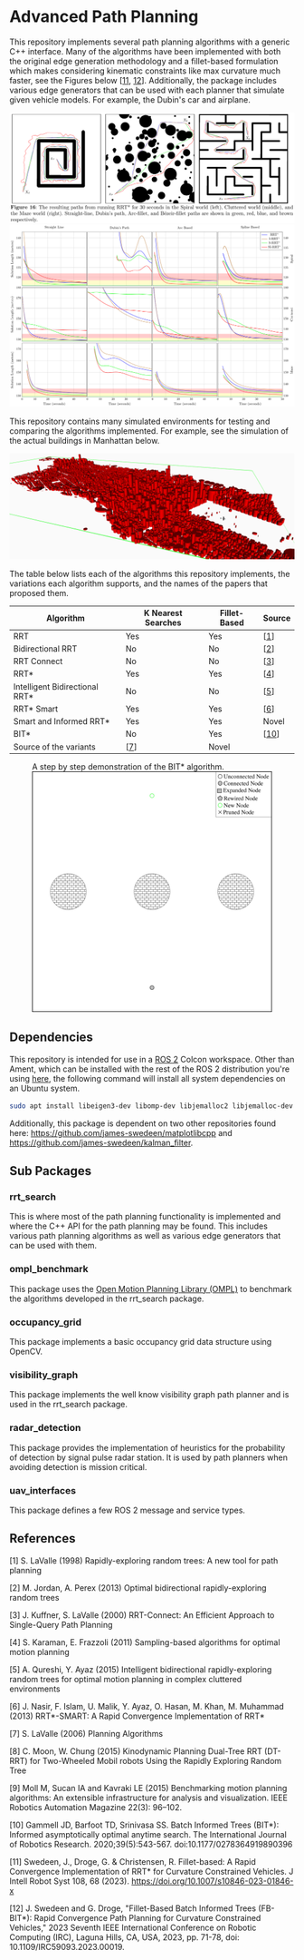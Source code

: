 # Advanced Path Planning


This repository implements several path planning algorithms with a generic C++ interface.
Many of the algorithms have been implemented with both the original edge generation methodology and a fillet-based formulation which makes considering kinematic constraints like max curvature much faster, see the Figures below [[11](#11), [12](#12)].
Additionally, the package includes various edge generators that can be used with each planner that simulate given vehicle models.
For example, the Dubin's car and airplane.

<img src="./pics/three_worlds.png">
<img src="./pics/convergence_plots.png">

This repository contains many simulated environments for testing and comparing the algorithms implemented.
For example, see the simulation of the actual buildings in Manhattan below.

<img src="./pics/uav_sim.png">

The table below lists each of the algorithms this repository implements, the variations each algorithm supports, and the names of the papers that proposed them.

| Algorithm                       | K Nearest Searches | Fillet-Based | Source      |
|---------------------------------|--------------------|--------------|-------------|
| RRT                             | Yes                | Yes          | [[1](#1)]   |
| Bidirectional RRT               | No                 | No           | [[2](#2)]   |
| RRT Connect                     | No                 | No           | [[3](#3)]   |
| RRT\*                           | Yes                | Yes          | [[4](#4)]   |
| Intelligent Bidirectional RRT\* | No                 | No           | [[5](#5)]   |
| RRT\* Smart                     | Yes                | Yes          | [[6](#6)]   |
| Smart and Informed RRT\*        | Yes                | Yes          | Novel       |
| BIT\*                           | No                 | Yes          | [[10](#10)] |
| Source of the variants          | [[7](#7)]          | Novel        |             |

<figure>
  <figcaption>A step by step demonstration of the BIT* algorithm.</figcaption>
  <img src="./pics/bit.gif">
</figure>

## Dependencies

This repository is intended for use in a [ROS 2](https://docs.ros.org/en/jazzy/index.html) Colcon workspace.
Other than Ament, which can be installed with the rest of the ROS 2 distribution you're using [here](https://docs.ros.org/en/jazzy/Installation.html), the following command will install all system dependencies on an Ubuntu system.

```bash
sudo apt install libeigen3-dev libomp-dev libjemalloc2 libjemalloc-dev libopencv-dev libblas-dev liblapack-dev libtbb-dev libflann-dev ros-jazzy-ompl libboost-all-dev
```
Additionally, this package is dependent on two other repositories found here: https://github.com/james-swedeen/matplotlibcpp and https://github.com/james-swedeen/kalman_filter.

## Sub Packages

### rrt_search
This is where most of the path planning functionality is implemented and where the C++ API for the path planning may be found.
This includes various path planning algorithms as well as various edge generators that can be used with them.

### ompl_benchmark
This package uses the [Open Motion Planning Library (OMPL)](https://ompl.kavrakilab.org/) to benchmark the algorithms developed in the rrt_search package.

### occupancy_grid
This package implements a basic occupancy grid data structure using OpenCV.

### visibility_graph
This package implements the well know visibility graph path planner and is used in the rrt_search package.

### radar_detection
This package provides the implementation of heuristics for the probability of detection by signal pulse radar station.
It is used by path planners when avoiding detection is mission critical.

### uav_interfaces
This package defines a few ROS 2 message and service types.

## References

<a id="1">[1]</a>
S. LaValle (1998) Rapidly-exploring random trees: A new tool for path planning

<a id="2">[2]</a>
M. Jordan, A. Perex (2013) Optimal bidirectional rapidly-exploring random trees

<a id="3">[3]</a>
J. Kuffner, S. LaValle (2000) RRT-Connect: An Efficient Approach to Single-Query Path Planning

<a id="4">[4]</a>
S. Karaman, E. Frazzoli (2011) Sampling-based algorithms for optimal motion planning

<a id="5">[5]</a>
A. Qureshi, Y. Ayaz (2015) Intelligent bidirectional rapidly-exploring random trees for optimal motion planning in complex cluttered environments

<a id="6">[6]</a>
J. Nasir, F. Islam, U. Malik, Y. Ayaz, O. Hasan, M. Khan, M. Muhammad (2013) RRT\*-SMART: A Rapid Convergence Implementation of RRT\*

<a id="7">[7]</a>
S. LaValle (2006) Planning Algorithms

<a id="8">[8]</a>
C. Moon, W. Chung (2015) Kinodynamic Planning Dual-Tree RRT (DT-RRT) for Two-Wheeled Mobil robots Using the Rapidly Exploring Random Tree

<a id="9">[9]</a>
Moll M, Sucan IA and Kavraki LE (2015) Benchmarking motion planning algorithms: An extensible infrastructure for analysis and visualization. IEEE Robotics Automation Magazine 22(3): 96–102.

<a id="10">[10]</a>
Gammell JD, Barfoot TD, Srinivasa SS. Batch Informed Trees (BIT*): Informed asymptotically optimal anytime search. The International Journal of Robotics Research. 2020;39(5):543-567. doi:10.1177/0278364919890396

<a id="11">[11]</a>
Swedeen, J., Droge, G. & Christensen, R. Fillet-based: A Rapid Convergence Implementation of RRT* for Curvature Constrained Vehicles. J Intell Robot Syst 108, 68 (2023). https://doi.org/10.1007/s10846-023-01846-x

<a id="12">[12]</a>
J. Swedeen and G. Droge, "Fillet-Based Batch Informed Trees (FB-BIT*): Rapid Convergence Path Planning for Curvature Constrained Vehicles," 2023 Seventh IEEE International Conference on Robotic Computing (IRC), Laguna Hills, CA, USA, 2023, pp. 71-78, doi: 10.1109/IRC59093.2023.00019.



